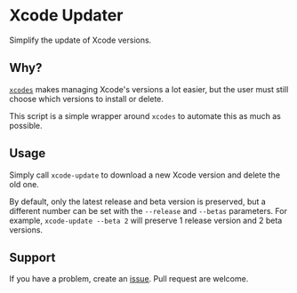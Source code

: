 # Xcode Updater

Simplify the update of Xcode versions.

## Why?

[`xcodes`](https://github.com/RobotsAndPencils/xcodes) makes managing Xcode's versions a lot easier, but the user must still choose which versions to install or delete.

This script is a simple wrapper around `xcodes` to automate this as much as possible. 

## Usage

Simply call `xcode-update` to download a new Xcode version and delete the old one.

By default, only the latest release and beta version is preserved, but a different number can be set with the `--release` and `--betas` parameters. For example, `xcode-update --beta 2` will preserve 1 release version and 2 beta versions.

## Support

If you have a problem, create an [issue][1]. Pull request are welcome.

[1]:	https://github.com/juanjonol/Xcode-Updater/issues
